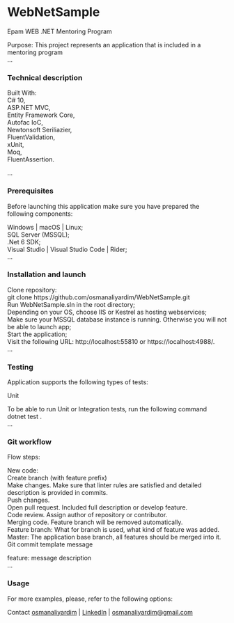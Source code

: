 # WebNetSample
 Epam WEB .NET Mentoring Program

Purpose: This project represents an application that is included in a mentoring program <br>
... <br> 

<h3> Technical description </h3>
Built With: <br>
C# 10, <br>
ASP.NET MVC, <br>
Entity Framework Core, <br>
Autofac IoC, <br>
Newtonsoft Seriliazier, <br>
FluentValidation, <br>
xUnit, <br>
Moq, <br>
FluentAssertion. <br>

... <br>

<h3> Prerequisites </h3>
Before launching this application make sure you have prepared the following components:  <br>

Windows | macOS | Linux;  <br>
SQL Server (MSSQL);  <br>
.Net 6 SDK;  <br>
Visual Studio | Visual Studio Code | Rider; <br>
... <br>
<h3> Installation and launch </h3>
Clone repository: <br>
git clone https://github.com/osmanaliyardim/WebNetSample.git <br>
Run WebNetSample.sln in the root directory; <br>
Depending on your OS, choose IIS or Kestrel as hosting webservices; <br>
Make sure your MSSQL database instance is running. Otherwise you will not be able to launch app; <br>
Start the application; <br>
Visit the following URL: http://localhost:55810 or https://localhost:4988/.<br>
...<br>
<h3> Testing </h3>
Application supports the following types of tests: <br>

Unit <br>

To be able to run Unit or Integration tests, run the following command <br>
dotnet test . <br>
... <br>

<h3> Git workflow </h3>
Flow steps:  <br>

New code:  <br>
Create branch (with feature prefix)  <br>
Make changes. Make sure that linter rules are satisfied and detailed description is provided in commits.  <br>
Push changes.  <br>
Open pull request. Included full description or develop feature.  <br>
Code review. Assign author of repository or contributor.  <br>
Merging code. Feature branch will be removed automatically.  <br>
Feature branch: What for branch is used, what kind of feature was added.  <br>
Master: The application base branch, all features should be merged into it.  <br>
Git commit template message  <br>

feature: message description  <br>
... <br>
<h3> Usage </h3>
For more examples, please, refer to the following options: <br>

Contact
<a href="https://github.com/osmanaliyardim">osmanaliyardim</a>  | <a href="https://linkedin.com/in/osmanaliyardim">LinkedIn</a> | osmanaliyardim@gmail.com
